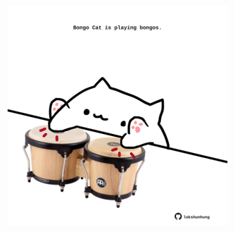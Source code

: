 <!-- built at 30/08/2022, 22:01:14 UTC -->
<p align="center">
  <img width="500" height="500" src="./ReadmeImage.svg">
</p>
